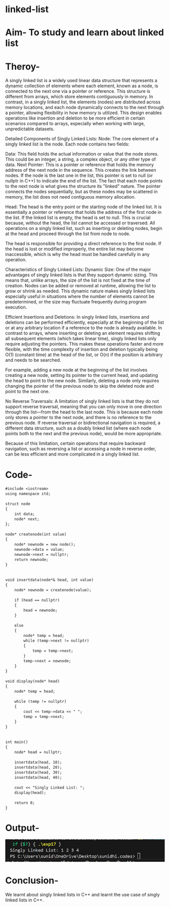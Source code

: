 # linked-list
# Aim- To study and learn about linked list
# Theroy- 
A singly linked list is a widely used linear data structure that represents a dynamic collection of elements where each element, known as a node, is connected to the next one via a pointer or reference. This structure is different from arrays, which store elements contiguously in memory. In contrast, in a singly linked list, the elements (nodes) are distributed across memory locations, and each node dynamically connects to the next through a pointer, allowing flexibility in how memory is utilized. This design enables operations like insertion and deletion to be more efficient in certain scenarios compared to arrays, especially when working with large, unpredictable datasets.

Detailed Components of Singly Linked Lists:
Node: The core element of a singly linked list is the node. Each node contains two fields:

Data: This field holds the actual information or value that the node stores. This could be an integer, a string, a complex object, or any other type of data.
Next Pointer: This is a pointer or reference that holds the memory address of the next node in the sequence. This creates the link between nodes. If the node is the last one in the list, this pointer is set to null (or nullptr in C++) to indicate the end of the list.
The fact that each node points to the next node is what gives the structure its "linked" nature. The pointer connects the nodes sequentially, but as these nodes may be scattered in memory, the list does not need contiguous memory allocation.

Head: The head is the entry point or the starting node of the linked list. It is essentially a pointer or reference that holds the address of the first node in the list. If the linked list is empty, the head is set to null. This is crucial because, without the head, the list cannot be accessed or traversed. All operations on a singly linked list, such as inserting or deleting nodes, begin at the head and proceed through the list from node to node.

The head is responsible for providing a direct reference to the first node. If the head is lost or modified improperly, the entire list may become inaccessible, which is why the head must be handled carefully in any operation.

Characteristics of Singly Linked Lists:
Dynamic Size: One of the major advantages of singly linked lists is that they support dynamic sizing. This means that, unlike arrays, the size of the list is not fixed at the time of creation. Nodes can be added or removed at runtime, allowing the list to grow or shrink as needed. This dynamic nature makes singly linked lists especially useful in situations where the number of elements cannot be predetermined, or the size may fluctuate frequently during program execution.

Efficient Insertions and Deletions: In singly linked lists, insertions and deletions can be performed efficiently, especially at the beginning of the list or at any arbitrary location if a reference to the node is already available. In contrast to arrays, where inserting or deleting an element requires shifting all subsequent elements (which takes linear time), singly linked lists only require adjusting the pointers. This makes these operations faster and more flexible, with the time complexity of insertion and deletion typically being O(1) (constant time) at the head of the list, or O(n) if the position is arbitrary and needs to be searched.

For example, adding a new node at the beginning of the list involves creating a new node, setting its pointer to the current head, and updating the head to point to the new node. Similarly, deleting a node only requires changing the pointer of the previous node to skip the deleted node and point to the next one.

No Reverse Traversals: A limitation of singly linked lists is that they do not support reverse traversal, meaning that you can only move in one direction through the list—from the head to the last node. This is because each node only stores a pointer to the next node, and there is no reference to the previous node. If reverse traversal or bidirectional navigation is required, a different data structure, such as a doubly linked list (where each node points both to the next and the previous node), would be more appropriate.

Because of this limitation, certain operations that require backward navigation, such as reversing a list or accessing a node in reverse order, can be less efficient and more complicated in a singly linked list.
# Code-
~~~
#include <iostream>
using namespace std;

struct node 
{
    int data;     
    node* next;
};

node* createnode(int value) 
{
    node* newnode = new node();  
    newnode->data = value;       
    newnode->next = nullptr; 
    return newnode;
}


void insertdata(node*& head, int value) 
{
    node* newnode = createnode(value);

    if (head == nullptr) 
    {
        head = newnode;
    } 
    
    else 
    {
        node* temp = head;
        while (temp->next != nullptr) 
        {
            temp = temp->next;
        }
        temp->next = newnode;
    }
}

void display(node* head) 
{
    node* temp = head;

    while (temp != nullptr) 
    {
        cout << temp->data << " ";
        temp = temp->next;
    }
}


int main() 
{
    node* head = nullptr;

    insertdata(head, 10);
    insertdata(head, 20);
    insertdata(head, 30);
    insertdata(head, 40);

    cout << "Singly Linked List: ";
    display(head);

    return 0;
}
~~~
# Output-
![](https://github.com/SunidhiChoubey/linked-list/blob/main/Screenshot%202024-10-21%20021047.png)
# Conclusion- 
We learnt about singly linked lists in C++ and learnt the use case of singly linked lists in C++.
